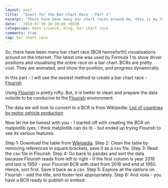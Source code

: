 ```yaml
---
layout: post
title:  "Quest for the Bar Chart Race - Part 1"
excerpt: "There have been many bar chart races around me, this is my look at how to create a bar chart race, from easy to difficult."
date:   2019-07-30 16:30:00 +0530
categories: data science, blog, bar chart race
comments: true
tag: bar chart race
---
```


So, there have been many bar chart race [BCR henceforth] visualisations around on the internet. The latest one was used by Formula 1 to show driver positions and visualising the entire race on a bar chart. BCRs are pretty cool. They are animated, and show the position, and progress dynamically.

In this part - I will use the easiest method to create a bar chart race - [Flourish](https://app.flourish.studio)

Using [Flourish](https://app.flourish.studio) is pretty nifty. But, it is better to clean and prepare the data outside to be conducive to the [Flourish](https://app.flourish.studio) environment.

The data we will look to convert to a BCR is from Wikipedia: [List of countries by motor vehicle production](https://en.wikipedia.org/wiki/List_of_countries_by_motor_vehicle_production)

Now let me be honest with you - I started off with creating the BCR on matplotlib (yes, I think matplotlib can do it) - but ended up trying Flourish to see its various features.

  Step 1: Download the table from [Wikipedia](https://en.wikipedia.org/wiki/List_of_countries_by_motor_vehicle_production).
  Step 2: Clean the table by removing references in square brackets, save it as a csv file.
  Step 3: Read the csv file in Flourish.
  Step 4: Go back to pandas and sort the data because Flourish reads from left to right - if the first column is year 2018 and last is 1950 - your Flourish BCR with start from 2018 and end at 1950. Hence, sort first. Save it back as a csv.
  Step 5: Explore all the options on Flourish - add the title, and footer text appropriately.
  Step 6: And voila - you have a BCR ready to publish or embed:


<div class="flourish-embed" data-src="visualisation/551072"></div><script src="https://public.flourish.studio/resources/embed.js"></script>
